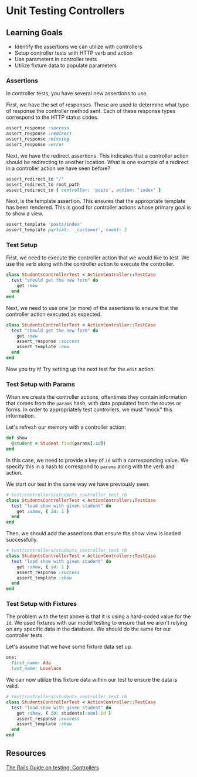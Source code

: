# Unit Testing Controllers
## Learning Goals
- Identify the assertions we can utilize with controllers
- Setup controller tests with HTTP verb and action
- Use parameters in controller tests
- Utilize fixture data to populate parameters

### Assertions
In controller tests, you have several new assertions to use.

First, we have the set of responses. These are used to determine what type of response the controller method sent. Each of these response types correspond to the HTTP status codes.
```ruby
assert_response :success
assert_response :redirect
assert_response :missing
assert_response :error
```

Next, we have the redirect assertions. This indicates that a controller action should be redirecting to another location. What is one example of a redirect in a controller action we have seen before?
```ruby
assert_redirect_to "/"
assert_redirect_to root_path
assert_redirect_to { controller: 'posts', action: 'index' }
```

Next, is the template assertion. This ensures that the appropriate template has been rendered. This is good for controller actions whose primary goal is to show a view.
```ruby
assert_template 'posts/index'
assert_template partial: '_customer', count: 2
```

### Test Setup
First, we need to execute the controller action that we would like to test. We use the verb along with the controller action to execute the controller.

```ruby
class StudentsControllerTest < ActionController::TestCase
  test "should get the new form" do
    get :new
  end
end
```

Next, we need to use one (or more) of the assertions to ensure that the controller action executed as expected.
```ruby
class StudentsControllerTest < ActionController::TestCase
  test "should get the new form" do
    get :new
    assert_response :success
    assert_template :new
  end
end
```

Now you try it! Try setting up the next test for the `edit` action.

### Test Setup with Params
When we create the controller actions, oftentimes they contain information that comes from the `params` hash, with data populated from the routes or forms. In order to appropriately test controllers, we must "mock" this information.

Let's refresh our memory with a controller action:
```ruby
def show
  @student = Student.find(params[:id])
end
```

In this case, we need to provide a key of `id` with a corresponding value. We specify this in a hash to correspond to `params` along with the verb and action.

We start our test in the same way we have previously seen:
```ruby
# test/controllers/students_controller_test.rb
class StudentsControllerTest < ActionController::TestCase
  test "load show with given student" do
    get :show, { id: 1 }
  end
end
```

Then, we should add the assertions that ensure the show view is loaded successfully.
```ruby
# test/controllers/students_controller_test.rb
class StudentsControllerTest < ActionController::TestCase
  test "load show with given student" do
    get :show, { id: 1 }
    assert_response :success
    assert_template :show
  end
end
```

### Test Setup with Fixtures
The problem with the test above is that it is using a hard-coded value for the `id`. We used fixtures with our model testing to ensure that we aren't relying on any specific data in the database. We should do the same for our controller tests.

Let's assume that we have some fixture data set up.
```ruby
one:
  first_name: Ada
  last_name: Lovelace
```

We can now utilize this fixture data within our test to ensure the data is valid.
```ruby
# test/controllers/students_controller_test.rb
class StudentsControllerTest < ActionController::TestCase
  test "load show with given student" do
    get :show, { id: students(:one).id }
    assert_response :success
    assert_template :show
  end
end
```

## Resources
[The Rails Guide on testing: Controllers](http://guides.rubyonrails.org/testing.html#functional-tests-for-your-controllers)  
